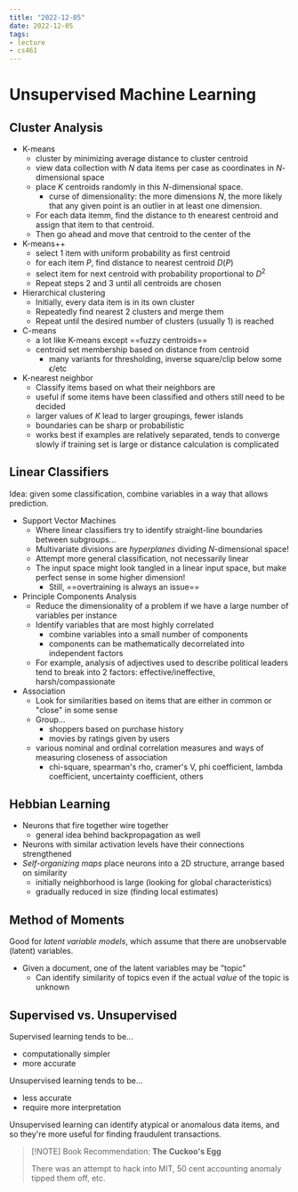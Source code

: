 ```yaml
---
title: "2022-12-05"
date: 2022-12-05
tags:
- lecture
- cs461
---
```


# Unsupervised Machine Learning

## Cluster Analysis

* K-means
	* cluster by minimizing average distance to cluster centroid
	* view data collection with $N$ data items per case as coordinates in $N$-dimensional space
	* place $K$ centroids randomly in this $N$-dimensional space.
		* curse of dimensionality: the more dimensions $N$, the more likely that any given point is an outlier in at least one dimension.
	* For each data itemm, find the distance to th enearest centroid and assign that item to that centroid.
	* Then go ahead and move that centroid to the center of the 
* K-means++
	* select 1 item with uniform probability as first centroid
	* for each item $P$, find distance to nearest centroid $D(P)$
	* select item for next centroid with probability proportional to $D^2$
	* Repeat steps 2 and 3 until all centroids are chosen
* Hierarchical clustering
	* Initially, every data item is in its own cluster
	* Repeatedly find nearest 2 clusters and merge them
	* Repeat until the desired number of clusters (usually 1) is reached
* C-means
	* a lot like K-means except ==fuzzy centroids==
	* centroid set membership based on distance from centroid
		* many variants for thresholding, inverse square/clip below some $\epsilon$/etc
* K-nearest neighbor
	* Classify items based on what their neighbors are
	* useful if some items have been classified and others still need to be decided
	* larger values of $K$ lead to larger groupings, fewer islands
	* boundaries can be sharp or probabilistic
	* works best if examples are relatively separated, tends to converge slowly if training set is large or distance calculation is complicated

## Linear Classifiers

Idea: given some classification, combine variables in a way that allows prediction.

* Support Vector Machines
	* Where linear classifiers try to identify straight-line boundaries between subgroups...
	* Multivariate divisions are *hyperplanes* dividing $N$-dimensional space!
	* Attempt more general classification, not necessarily linear
	* The input space might look tangled in a linear input space, but make perfect sense in some higher dimension!
		* Still, ==overtraining is always an issue==
* Principle Components Analysis
	* Reduce the dimensionality of a problem if we have a large number of variables per instance
	* Identify variables that are most highly correlated
		* combine variables into a small number of components
		* components can be mathematically decorrelated into independent factors
	* For example, analysis of adjectives used to describe political leaders tend to break into 2 factors: effective/ineffective, harsh/compassionate
* Association
	* Look for similarities based on items that are either in common or "close" in some sense
	* Group...
		* shoppers based on purchase history
		* movies by ratings given by users
	* various nominal and ordinal correlation measures and ways of measuring closeness of association
		* chi-square, spearman's rho, cramer's V, phi coefficient, lambda coefficient, uncertainty coefficient, others

## Hebbian Learning

* Neurons that fire together wire together
	* general idea behind backpropagation as well
* Neurons with similar activation levels have their connections strengthened
* *Self-organizing maps* place neurons into a 2D structure, arrange based on similarity
	* initially neighborhood is large (looking for global characteristics)
	* gradually reduced in size (finding local estimates)

## Method of Moments

Good for *latent variable models*, which assume that there are unobservable (latent) variables.

* Given a document, one of the latent variables may be "topic"
	* Can identify similarity of topics even if the actual *value* of the topic is unknown

## Supervised vs. Unsupervised

Supervised learning tends to be...
* computationally simpler
* more accurate

Unsupervised learning tends to be...
* less accurate
* require more interpretation

Unsupervised learning can identify atypical or anomalous data items, and so they're more useful for finding fraudulent transactions.

> [!NOTE] Book Recommendation: **The Cuckoo's Egg**
> 
> There was an attempt to hack into MIT, 50 cent accounting anomaly tipped them off, etc.

